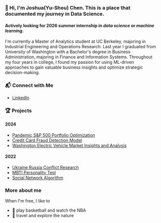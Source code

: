 ### 👋 Hi, I'm Joshua(Yu-Shou) Chen. This is a place that documented my journey in Data Science.
#### **Actively looking for 2026 summer internship in _data science_ or _machine learning_.**  
I'm currently a Master of Analytics student at UC Berkeley, majoring in Industrial Engineering and Operations Research. Last year I graduated from University of Washington with a Bachelor's degree in Business Administration, majoring in Finance and Information Systems. Throughout my four years in college, I found my passion for using ML-driven approaches to gain valuable business insights and optimize strategic decision-making. 

### 📬 Connect with Me
* [LinkedIn](https://www.linkedin.com/in/joshua-chen-a10359196/)  
### 🏆 Projects
#### 2024
* [Pandemic S&P 500 Portfolio Optimization](https://github.com/jjchen805/pandemic-portfolio-optimization.git)
* [Credit Card Fraud Detection Model](https://github.com/jjchen805/credit-card-fraud-detection.git)
* [Washington Electric Vehicle Market Insights and Analysis](https://github.com/jjchen805/EV-population.git)
#### 2022
* [Ukraine Russia Conflict Research](https://github.com/jjchen805/Ukraine-Russia-Conflict-Research.git)
* [MBTI Personality Test](https://github.com/jjchen805/MBTI-Test.git)
* [Social Network Algorithm](https://github.com/jjchen805/Social-Network-Algorithm.git)

### More about me
When I'm free, I like to  
* 🏀 play basketball and watch the NBA
* 🚞 travel and explore the nature
